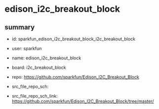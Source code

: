 # edison_i2c_breakout_block
 
## summary 
* id: sparkfun_edison_i2c_breakout_block_i2c_breakout_block
* user: sparkfun
* name: edison_i2c_breakout_block
* board: i2c_breakout_block
* repo: https://github.com/sparkfun/Edison_I2C_Breakout_Block



* src_file_repo_sch: 
* src_file_repo_sch_link: https://github.com/sparkfun/Edison_I2C_Breakout_Block/tree/master/






